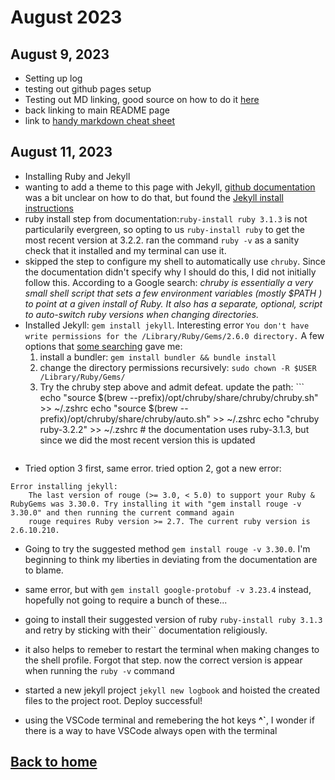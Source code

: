 # August 2023
## August 9, 2023
- Setting up log
- testing out github pages setup
- Testing out MD linking, good source on how to do it [here](https://stackoverflow.com/questions/7653483/github-relative-link-in-markdown-file)
- back linking to main README page
- link to [handy markdown cheat sheet](https://www.markdownguide.org/cheat-sheet/)

## August 11, 2023
- Installing Ruby and Jekyll
- wanting to add a theme to this page with Jekyll, [github documentation](https://docs.github.com/en/pages/setting-up-a-github-pages-site-with-jekyll/adding-a-theme-to-your-github-pages-site-using-jekyll) was a bit unclear on how to do that, but found the [Jekyll install instructions](https://jekyllrb.com/docs/installation/macos/)
- ruby install step from documentation:`ruby-install ruby 3.1.3` is not particularily evergreen, so opting to us `ruby-install ruby` to get the most recent version at 3.2.2. ran the command `ruby -v` as a sanity check that it installed and my terminal can use it.
- skipped the step to configure my shell to automatically use `chruby`. Since the documentation didn't specify why I should do this, I did not initially follow this. According to a Google search: *chruby is essentially a very small shell script that sets a few environment variables (mostly $PATH ) to point at a given install of Ruby. It also has a separate, optional, script to auto-switch ruby versions when changing directories.*
- Installed Jekyll: `gem install jekyll`. Interesting error `You don't have write permissions for the /Library/Ruby/Gems/2.6.0 directory.` A few options that [some searching](https://stackoverflow.com/questions/51126403/you-dont-have-write-permissions-for-the-library-ruby-gems-2-3-0-directory-ma) gave me:
    1. install a bundler: `gem install bundler && bundle install`
    2. change the directory permissions recursively: `sudo chown -R $USER /Library/Ruby/Gems/`
    3. Try the chruby step above and admit defeat. update the path: ```
    echo "source $(brew --prefix)/opt/chruby/share/chruby/chruby.sh" >> ~/.zshrc
    echo "source $(brew --prefix)/opt/chruby/share/chruby/auto.sh" >> ~/.zshrc
    echo "chruby ruby-3.2.2" >> ~/.zshrc # the documentation uses ruby-3.1.3, but since we did the most recent version this is updated
    ```
- Tried option 3 first, same error. tried option 2, got a new error: 
```
Error installing jekyll:
    The last version of rouge (>= 3.0, < 5.0) to support your Ruby & RubyGems was 3.30.0. Try installing it with "gem install rouge -v 3.30.0" and then running the current command again
    rouge requires Ruby version >= 2.7. The current ruby version is 2.6.10.210.
``` 
- Going to try the suggested method `gem install rouge -v 3.30.0`. I'm beginning to think my liberties in deviating from the documentation are to blame.
- same error, but with `gem install google-protobuf -v 3.23.4` instead, hopefully not going to require a bunch of these...
- going to install their suggested version of ruby `ruby-install ruby 3.1.3` and retry by sticking with their`` documentation religiously.
- it also helps to remeber to restart the terminal when making changes to the shell profile. Forgot that step. now the correct version is appear when running the `ruby -v` command
- started a new jekyll project `jekyll new logbook` and hoisted the created files to the project root. Deploy successful!

- using the VSCode terminal and remebering the hot keys **^`**, I wonder if there is a way to have VSCode always open with the terminal

## [Back to home](README.md)
